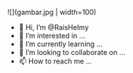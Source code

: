 ![](gambar.jpg | width=100)

- 👋 Hi, I’m @RaisHelmy
- 👀 I’m interested in ...
- 🌱 I’m currently learning ...
- 💞️ I’m looking to collaborate on ...
- 📫 How to reach me ...

<!---
RaisHelmy/RaisHelmy is a ✨ special ✨ repository because its `README.md` (this file) appears on your GitHub profile.
You can click the Preview link to take a look at your changes.
--->
